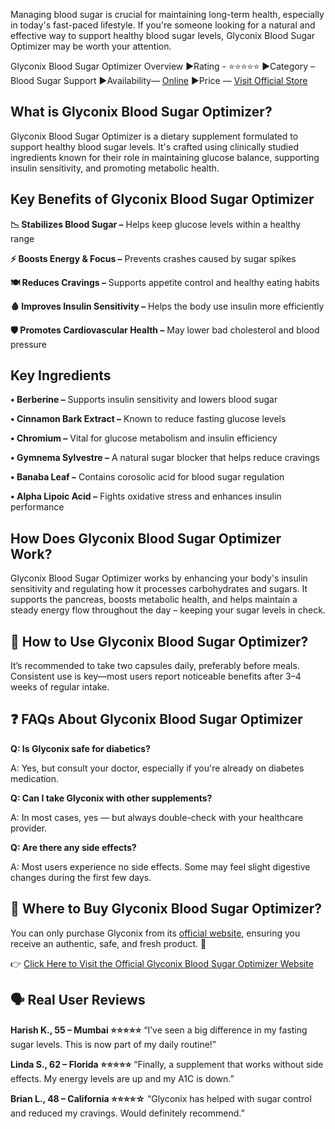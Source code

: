 Managing blood sugar is crucial for maintaining long-term health, especially in today's fast-paced lifestyle. If you're someone looking for a natural and effective way to support healthy blood sugar levels, Glyconix Blood Sugar Optimizer may be worth your attention.

Glyconix Blood Sugar Optimizer Overview
►Rating - ⭐⭐⭐⭐⭐
►Category – Blood Sugar Support
►Availability— [Online](https://atozsupplement.com/glyconix-blood-sugar-optimizer/)
►Price — [Visit Official Store](https://atozsupplement.com/glyconix-blood-sugar-optimizer/)

## **What is Glyconix Blood Sugar Optimizer?**

Glyconix Blood Sugar Optimizer is a dietary supplement formulated to support healthy blood sugar levels. It's crafted using clinically studied ingredients known for their role in maintaining glucose balance, supporting insulin sensitivity, and promoting metabolic health.

## **Key Benefits of Glyconix Blood Sugar Optimizer**

**📉 Stabilizes Blood Sugar –** Helps keep glucose levels within a healthy range

**⚡ Boosts Energy & Focus –** Prevents crashes caused by sugar spikes

**🍽️ Reduces Cravings –** Supports appetite control and healthy eating habits

**🩸 Improves Insulin Sensitivity –** Helps the body use insulin more efficiently

**🛡️ Promotes Cardiovascular Health –** May lower bad cholesterol and blood pressure

## **Key Ingredients**

**•	Berberine –** Supports insulin sensitivity and lowers blood sugar

**•	Cinnamon Bark Extract –** Known to reduce fasting glucose levels

**•	Chromium –** Vital for glucose metabolism and insulin efficiency

**•	Gymnema Sylvestre –** A natural sugar blocker that helps reduce cravings

**•	Banaba Leaf –** Contains corosolic acid for blood sugar regulation

**•	Alpha Lipoic Acid –** Fights oxidative stress and enhances insulin performance

## **How Does Glyconix Blood Sugar Optimizer Work?**

Glyconix Blood Sugar Optimizer works by enhancing your body's insulin sensitivity and regulating how it processes carbohydrates and sugars. It supports the pancreas, boosts metabolic health, and helps maintain a steady energy flow throughout the day – keeping your sugar levels in check.

## **🧪 How to Use Glyconix Blood Sugar Optimizer?**

It’s recommended to take two capsules daily, preferably before meals. Consistent use is key—most users report noticeable benefits after 3–4 weeks of regular intake.

## **❓ FAQs About Glyconix Blood Sugar Optimizer**

**Q: Is Glyconix safe for diabetics?**

A: Yes, but consult your doctor, especially if you're already on diabetes medication.

**Q: Can I take Glyconix with other supplements?**

A: In most cases, yes — but always double-check with your healthcare provider.

**Q: Are there any side effects?**

A: Most users experience no side effects. Some may feel slight digestive changes during the first few days.

## **🛒 Where to Buy Glyconix Blood Sugar Optimizer?**

You can only purchase Glyconix from its [official website](https://atozsupplement.com/glyconix-blood-sugar-optimizer/), ensuring you receive an authentic, safe, and fresh product. 💯

👉 [Click Here to Visit the Official Glyconix Blood Sugar Optimizer Website](https://atozsupplement.com/glyconix-blood-sugar-optimizer/)

## **🗣️ Real User Reviews**

**Harish K., 55 – Mumbai ⭐⭐⭐⭐⭐**
“I’ve seen a big difference in my fasting sugar levels. This is now part of my daily routine!”

**Linda S., 62 – Florida ⭐⭐⭐⭐⭐**
“Finally, a supplement that works without side effects. My energy levels are up and my A1C is down.”

**Brian L., 48 – California ⭐⭐⭐⭐☆**
“Glyconix has helped with sugar control and reduced my cravings. Would definitely recommend.”

